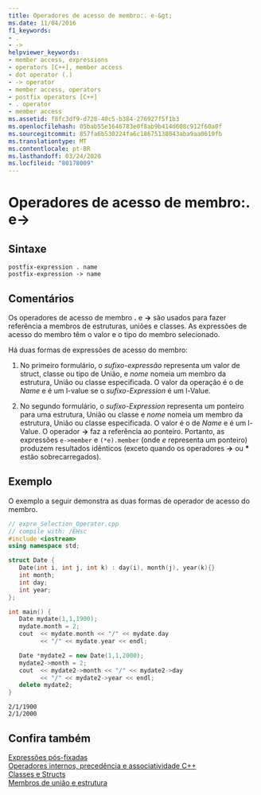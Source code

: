 ```yaml
---
title: Operadores de acesso de membro:. e-&gt;
ms.date: 11/04/2016
f1_keywords:
- .
- ->
helpviewer_keywords:
- member access, expressions
- operators [C++], member access
- dot operator (.)
- -> operator
- member access, operators
- postfix operators [C++]
- . operator
- member access
ms.assetid: f8fc3df9-d728-40c5-b384-276927f5f1b3
ms.openlocfilehash: 05bab55e1646783e0f8ab9b414d608c912f60a0f
ms.sourcegitcommit: 857fa6b530224fa6c18675138043aba9aa0619fb
ms.translationtype: MT
ms.contentlocale: pt-BR
ms.lasthandoff: 03/24/2020
ms.locfileid: "80178009"
---
```

# <a name="member-access-operators--and--gt"></a>Operadores de acesso de membro:. e-&gt;

## <a name="syntax"></a>Sintaxe

```
postfix-expression . name
postfix-expression -> name
```

## <a name="remarks"></a>Comentários

Os operadores de acesso de membro **.** e **->** são usados para fazer referência a membros de estruturas, uniões e classes. As expressões de acesso do membro têm o valor e o tipo do membro selecionado.

Há duas formas de expressões de acesso do membro:

1. No primeiro formulário, o *sufixo-expressão* representa um valor de struct, classe ou tipo de União, e *nome* nomeia um membro da estrutura, União ou classe especificada. O valor da operação é o de *Name* e é um l-value se o *sufixo-Expression* é um l-Value.

1. No segundo formulário, o *sufixo-Expression* representa um ponteiro para uma estrutura, União ou classe e *nome* nomeia um membro da estrutura, União ou classe especificada. O valor é o de *Name* e é um l-Value. O operador **->** faz a referência ao ponteiro. Portanto, as expressões `e->member` e `(*e).member` (onde *e* representa um ponteiro) produzem resultados idênticos (exceto quando os operadores **->** ou <strong>\*</strong> estão sobrecarregados).

## <a name="example"></a>Exemplo

O exemplo a seguir demonstra as duas formas de operador de acesso do membro.

```cpp
// expre_Selection_Operator.cpp
// compile with: /EHsc
#include <iostream>
using namespace std;

struct Date {
   Date(int i, int j, int k) : day(i), month(j), year(k){}
   int month;
   int day;
   int year;
};

int main() {
   Date mydate(1,1,1900);
   mydate.month = 2;
   cout  << mydate.month << "/" << mydate.day
         << "/" << mydate.year << endl;

   Date *mydate2 = new Date(1,1,2000);
   mydate2->month = 2;
   cout  << mydate2->month << "/" << mydate2->day
         << "/" << mydate2->year << endl;
   delete mydate2;
}
```

```Output
2/1/1900
2/1/2000
```

## <a name="see-also"></a>Confira também

[Expressões pós-fixadas](../cpp/postfix-expressions.md)<br/>
[Operadores internos, precedência e associatividade C++](../cpp/cpp-built-in-operators-precedence-and-associativity.md)<br/>
[Classes e Structs](../cpp/classes-and-structs-cpp.md)<br/>
[Membros de união e estrutura](../c-language/structure-and-union-members.md)
